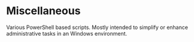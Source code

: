 # Miscellaneous
Various PowerShell based scripts. Mostly intended to simplify or enhance administrative tasks in an Windows environment.

